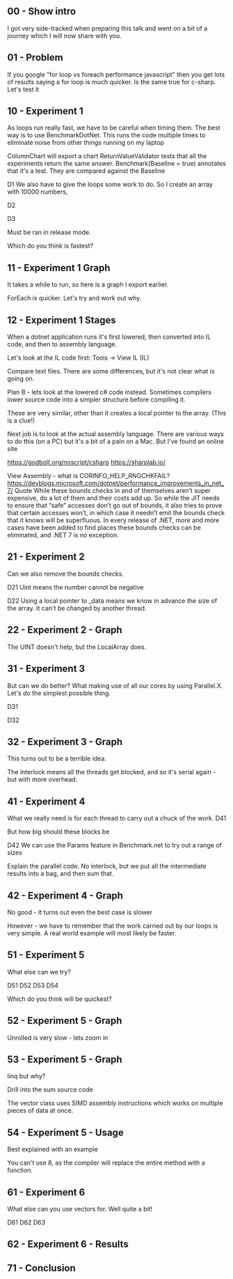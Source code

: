 ## 00 - Show intro
I got very side-tracked when preparing this talk and went on a bit of a journey which I will now share with you.

## 01 - Problem
If you google "for loop vs foreach performance javascript" then you get lots of results saying a for loop is much quicker.
Is the same true for c-sharp.
Let's test it

## 10 - Experiment 1
As loops run really fast,  we have to be careful when timing them.   The best way is to use BenchmarkDotNet.
This runs the code multiple times to eliminate noise from other things running on my laptop

ColumnChart will export a chart
ReturnValueValidator tests that all the experiments return the same answer.
Benchmark(Baseline = true) annotates that it's a test.  They are compared against the Baseline 

D1
We also have to give the loops some work to do.
So I create an array with 10000 numbers,

D2

D3

Must be ran in release mode.

Which do you think is fastest?  

## 11 - Experiment 1 Graph

It takes a while to run,  so here is a graph I export earlier.

ForEach is quicker.  Let's try and work out why.




## 12 - Experiment 1 Stages
When a dotnet application runs it's first lowered, then converted into IL code,  and then to assembly language.

Let's look at the IL code first: Tools -> View IL (IL)

Compare text files.  There are some differences,  but it's not clear what is going on.

Plan B - lets look at the lowered c# code instead.  Sometimes compilers lower source code into a simpler structure before compiling it.

These are very similar, other than it creates a local pointer to the array.  (This is a clue!)  

Next job is to look at the actual assembly language.   There are various ways to do this (on a PC) but it's a bit of a pain on a Mac.  But I've found an online site

https://godbolt.org/noscript/csharp
https://sharplab.io/

View Assembly - what is CORINFO_HELP_RNGCHKFAIL?
https://devblogs.microsoft.com/dotnet/performance_improvements_in_net_7/
Quote
While these bounds checks in and of themselves aren’t super expensive, do a lot of them and their costs add up. So while the JIT needs to ensure that “safe” accesses don’t go out of bounds, it also tries to prove that certain accesses won’t, in which case it needn’t emit the bounds check that it knows will be superfluous. In every release of .NET, more and more cases have been added to find places these bounds checks can be eliminated, and .NET 7 is no exception.


## 21 - Experiment 2

Can we also remove the bounds checks.   

D21
Uint means the number cannot be negative

D22
Using a local pointer to _data means we know in advance the size of the array.  It can't be changed by another thread.

## 22 - Experiment 2 - Graph

The UINT doesn't help,  but the LocalArray does.


## 31 - Experiment 3

But can we do better? What making use of all our cores by using Parallel.X.  Let's do the simplest possible thing.

D31

D32

## 32 - Experiment 3 - Graph

This turns out to be a terrible idea.

The interlock means all the threads get blocked,  and so it's serial again - but with more overhead.


## 41 - Experiment 4

What we really need is for each thread to carry out a chuck of the work.
D41


But how big should these blocks be

D42
We can use the Params feature in Benchmark.net to try out a range of sizes

Explain the parallel code.  No interlock,  but we put all the intermediate results into a bag,  and then sum that.

## 42 - Experiment 4 - Graph

No good - it turns out even the best case is slower

However - we have to remember that the work carried out by our loops is very simple.  A real world example will most likely be faster.



## 51 - Experiment 5
What else can we try?

D51
D52
D53
D54

Which do you think will be quickest?


## 52 - Experiment 5 - Graph
Unrolled is very slow - lets zoom in

## 53 - Experiment 5 - Graph
linq but why?

Drill into the sum source code

The vector class uses SIMD assembly instructions which works on multiple pieces of data at once.

## 54 - Experiment 5 - Usage

Best explained with an example

You can't use 8,  as the compiler will replace the entire method with a function.

## 61 - Experiment 6

What else can you use vectors for.  Well quite a bit!

D61
D62
D63

## 62 - Experiment 6 - Results

## 71 - Conclusion